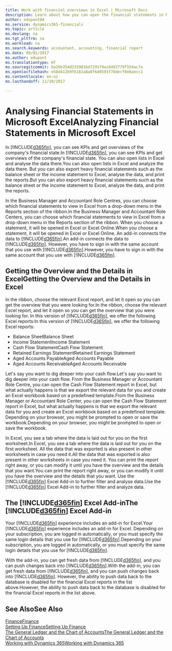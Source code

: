 ```yaml
---
title: Work with financial overviews in Excel | Microsoft Docs
description: Learn about how you can open the financial statements in Microsoft Excel from Dynamics 365 Business edition  for better analysis.
author: edupont04
ms.service: dynamics365-financials
ms.topic: article
ms.devlang: na
ms.tgt_pltfrm: na
ms.workload: na
ms.search.keywords: accountant, accounting, financial report
ms.date: 09/01/2017
ms.author: edupont
ms.translationtype: HT
ms.sourcegitcommit: ba26b354d235981bd7291f9ac6402779f554ac7a
ms.openlocfilehash: e58d412b9fb182a8a8f640593f78decf0e6aecc1
ms.contentlocale: en-nz
ms.lasthandoff: 11/10/2017

---
```

# <a name="analyzing-financial-statements-in-microsoft-excel"></a><span data-ttu-id="a57ff-103">Analysing Financial Statements in Microsoft Excel</span><span class="sxs-lookup"><span data-stu-id="a57ff-103">Analyzing Financial Statements in Microsoft Excel</span></span>
<span data-ttu-id="a57ff-104">In [!INCLUDE[d365fin](includes/d365fin_md.md)], you can see KPIs and get overviews of the company's financial state.</span><span class="sxs-lookup"><span data-stu-id="a57ff-104">In [!INCLUDE[d365fin](includes/d365fin_md.md)], you can see KPIs and get overviews of the company's financial state.</span></span> <span data-ttu-id="a57ff-105">You can also open lists in Excel and analyse the data there.</span><span class="sxs-lookup"><span data-stu-id="a57ff-105">You can also open lists in Excel and analyze the data there.</span></span> <span data-ttu-id="a57ff-106">But you can also export heavy financial statements such as the balance sheet or the income statement to Excel, analyse the data, and print the reports.</span><span class="sxs-lookup"><span data-stu-id="a57ff-106">But you can also export heavy financial statements such as the balance sheet or the income statement to Excel, analyze the data, and print the reports.</span></span>  

<span data-ttu-id="a57ff-107">In the Business Manager and Accountant Role Centres, you can choose which financial statements to view in Excel from a drop-down menu in the Reports section of the ribbon.</span><span class="sxs-lookup"><span data-stu-id="a57ff-107">In the Business Manager and Accountant Role Centers, you can choose which financial statements to view in Excel from a drop-down menu in the Reports section of the ribbon.</span></span> <span data-ttu-id="a57ff-108">When you choose a statement, it will be opened in Excel or Excel Online.</span><span class="sxs-lookup"><span data-stu-id="a57ff-108">When you choose a statement, it will be opened in Excel or Excel Online.</span></span> <span data-ttu-id="a57ff-109">An add-in connects the data to [!INCLUDE[d365fin](includes/d365fin_md.md)].</span><span class="sxs-lookup"><span data-stu-id="a57ff-109">An add-in connects the data to [!INCLUDE[d365fin](includes/d365fin_md.md)].</span></span> <span data-ttu-id="a57ff-110">However, you have to sign in with the same account that you use with [!INCLUDE[d365fin](includes/d365fin_md.md)].</span><span class="sxs-lookup"><span data-stu-id="a57ff-110">However, you have to sign in with the same account that you use with [!INCLUDE[d365fin](includes/d365fin_md.md)].</span></span>  

## <a name="getting-the-overview-and-the-details-in-excel"></a><span data-ttu-id="a57ff-111">Getting the Overview and the Details in Excel</span><span class="sxs-lookup"><span data-stu-id="a57ff-111">Getting the Overview and the Details in Excel</span></span>
<span data-ttu-id="a57ff-112">In the ribbon, choose the relevant Excel report, and let it open so you can get the overview that you were looking for.</span><span class="sxs-lookup"><span data-stu-id="a57ff-112">In the ribbon, choose the relevant Excel report, and let it open so you can get the overview that you were looking for.</span></span> <span data-ttu-id="a57ff-113">In this version of [!INCLUDE[d365fin](includes/d365fin_md.md)], we offer the following Excel reports:</span><span class="sxs-lookup"><span data-stu-id="a57ff-113">In this version of [!INCLUDE[d365fin](includes/d365fin_md.md)], we offer the following Excel reports:</span></span>

- <span data-ttu-id="a57ff-114">Balance Sheet</span><span class="sxs-lookup"><span data-stu-id="a57ff-114">Balance Sheet</span></span>  
- <span data-ttu-id="a57ff-115">Income Statement</span><span class="sxs-lookup"><span data-stu-id="a57ff-115">Income Statement</span></span>  
- <span data-ttu-id="a57ff-116">Cash Flow Statement</span><span class="sxs-lookup"><span data-stu-id="a57ff-116">Cash Flow Statement</span></span>  
- <span data-ttu-id="a57ff-117">Retained Earnings Statement</span><span class="sxs-lookup"><span data-stu-id="a57ff-117">Retained Earnings Statement</span></span>  
- <span data-ttu-id="a57ff-118">Aged Accounts Payable</span><span class="sxs-lookup"><span data-stu-id="a57ff-118">Aged Accounts Payable</span></span>  
- <span data-ttu-id="a57ff-119">Aged Accounts Receivable</span><span class="sxs-lookup"><span data-stu-id="a57ff-119">Aged Accounts Receivable</span></span>  

<span data-ttu-id="a57ff-120">Let's say you want to dig deeper into your cash flow.</span><span class="sxs-lookup"><span data-stu-id="a57ff-120">Let's say you want to dig deeper into your cash flow.</span></span> <span data-ttu-id="a57ff-121">From the Business Manager or Accountant Role Centre, you can open the Cash Flow Statement report in Excel, but what actually happens is that we export the relevant data for you and create an Excel workbook based on a predefined template.</span><span class="sxs-lookup"><span data-stu-id="a57ff-121">From the Business Manager or Accountant Role Center, you can open the Cash Flow Statement report in Excel, but what actually happens is that we export the relevant data for you and create an Excel workbook based on a predefined template.</span></span> <span data-ttu-id="a57ff-122">Depending on your browser, you might be prompted to open or save the workbook.</span><span class="sxs-lookup"><span data-stu-id="a57ff-122">Depending on your browser, you might be prompted to open or save the workbook.</span></span>  

<span data-ttu-id="a57ff-123">In Excel, you see a tab where the data is laid out for you on the first worksheet.</span><span class="sxs-lookup"><span data-stu-id="a57ff-123">In Excel, you see a tab where the data is laid out for you on the first worksheet.</span></span> <span data-ttu-id="a57ff-124">All the data that was exported is also present in other worksheets in case you need it.</span><span class="sxs-lookup"><span data-stu-id="a57ff-124">All the data that was exported is also present in other worksheets in case you need it.</span></span> <span data-ttu-id="a57ff-125">You can print the report right away, or you can modify it until you have the overview and the details that you want.</span><span class="sxs-lookup"><span data-stu-id="a57ff-125">You can print the report right away, or you can modify it until you have the overview and the details that you want.</span></span> <span data-ttu-id="a57ff-126">Use the [!INCLUDE[d365fin](includes/d365fin_md.md)] Excel Add-in to further filter and analyse data.</span><span class="sxs-lookup"><span data-stu-id="a57ff-126">Use the [!INCLUDE[d365fin](includes/d365fin_md.md)] Excel Add-in to further filter and analyze data.</span></span>  

## <a name="the-included365finincludesd365finmdmd-excel-add-in"></a><span data-ttu-id="a57ff-127">The [!INCLUDE[d365fin](includes/d365fin_md.md)] Excel Add-in</span><span class="sxs-lookup"><span data-stu-id="a57ff-127">The [!INCLUDE[d365fin](includes/d365fin_md.md)] Excel Add-in</span></span>
<span data-ttu-id="a57ff-128">Your [!INCLUDE[d365fin](includes/d365fin_md.md)] experience includes an add-in for Excel.</span><span class="sxs-lookup"><span data-stu-id="a57ff-128">Your [!INCLUDE[d365fin](includes/d365fin_md.md)] experience includes an add-in for Excel.</span></span> <span data-ttu-id="a57ff-129">Depending on your subscription, you are logged in automatically, or you must specify the same login details that you use for [!INCLUDE[d365fin](includes/d365fin_md.md)].</span><span class="sxs-lookup"><span data-stu-id="a57ff-129">Depending on your subscription, you are logged in automatically, or you must specify the same login details that you use for [!INCLUDE[d365fin](includes/d365fin_md.md)].</span></span>  

<span data-ttu-id="a57ff-130">With the add-in, you can get fresh data from [!INCLUDE[d365fin](includes/d365fin_md.md)], and you can push changes back into [!INCLUDE[d365fin](includes/d365fin_md.md)].</span><span class="sxs-lookup"><span data-stu-id="a57ff-130">With the add-in, you can get fresh data from [!INCLUDE[d365fin](includes/d365fin_md.md)], and you can push changes back into [!INCLUDE[d365fin](includes/d365fin_md.md)].</span></span> <span data-ttu-id="a57ff-131">However, the ability to push data back to the database is disabled for the financial Excel reports in the list above.</span><span class="sxs-lookup"><span data-stu-id="a57ff-131">However, the ability to push data back to the database is disabled for the financial Excel reports in the list above.</span></span>  

## <a name="see-also"></a><span data-ttu-id="a57ff-132">See Also</span><span class="sxs-lookup"><span data-stu-id="a57ff-132">See Also</span></span>
[<span data-ttu-id="a57ff-133">Finance</span><span class="sxs-lookup"><span data-stu-id="a57ff-133">Finance</span></span>](finance.md)  
[<span data-ttu-id="a57ff-134">Setting Up Finance</span><span class="sxs-lookup"><span data-stu-id="a57ff-134">Setting Up Finance</span></span>](finance-setup-finance.md)  
[<span data-ttu-id="a57ff-135">The General Ledger and the Chart of Accounts</span><span class="sxs-lookup"><span data-stu-id="a57ff-135">The General Ledger and the Chart of Accounts</span></span>](finance-general-ledger.md)  
[<span data-ttu-id="a57ff-136">Working with Dynamics 365</span><span class="sxs-lookup"><span data-stu-id="a57ff-136">Working with Dynamics 365</span></span>](ui-work-product.md)  

